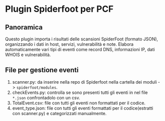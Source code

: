 # Plugin Spiderfoot per PCF

## Panoramica
Questo plugin importa i risultati delle scansioni SpiderFoot (formato JSON), organizzando i dati in host,
servizi, vulnerabilità e note. Elabora automaticamente vari tipi di eventi come record DNS, informazioni IP, dati WHOIS e vulnerabilità.

## File per gestione eventi
1. scanner.py: da inserire nella repo di Spiderfoot nella cartella dei moduli -> `spiderfoot/modules`.
2. checkEvents.py: controlla se sono presenti tutti gli eventi in nel file `*.json` confrontadolo con un csv.
3.  TotalEvent.csv: file con tutti gli eventi non formattati per il codice.
4.  event_type.json: file con tutti gli eventi formattati per il codice(estratti con scanner.py) e categorizzati manualmente.
